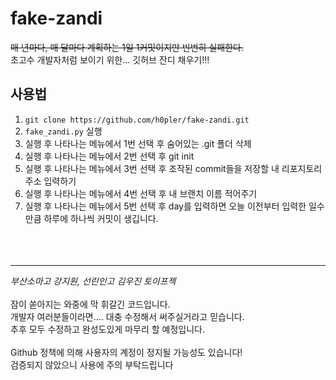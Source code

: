 # fake-zandi
~~매 년마다, 매 달마다 계획하는 1일 1커밋이지만 빈번히 실패한다.~~  
초고수 개발자처럼 보이기 위한... 깃허브 잔디 채우기!!!

## 사용법
1. `git clone https://github.com/h0pler/fake-zandi.git`
2. `fake_zandi.py` 실행
3. 실행 후 나타나는 메뉴에서 1번 선택 후 숨어있는 .git 폴더 삭제 
4. 실행 후 나타나는 메뉴에서 2번 선택 후 git init
5. 실행 후 나타나는 메뉴에서 3번 선택 후 조작된 commit들을 저장할 내 리포지토리 주소 입력하기
6. 실행 후 나타나는 메뉴에서 4번 선택 후 내 브랜치 이름 적어주기
6. 실행 후 나타나는 메뉴에서 5번 선택 후 day를 입력하면 오늘 이전부터 입력한 일수 만큼 하루에 하나씩 커밋이 생깁니다.
<br><br><br><br>
---
*부산소마고 강지원, 선린인고 김우진 토이프젝*
<br>  
잠이 쏟아지는 와중에 막 휘갈긴 코드입니다.  
개발자 여러분들이라면.... 대충 수정해서 써주실거라고 믿습니다.  
추후 모두 수정하고 완성도있게 마무리 할 예정입니다.  
<br>
Github 정책에 의해 사용자의 계정이 정지될 가능성도 있습니다!  
검증되지 않았으니 사용에 주의 부탁드립니다
